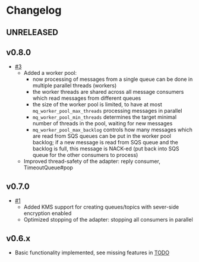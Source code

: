 # Changelog

## UNRELEASED

## v0.8.0

* [#3](https://github.com/kukushkin/mimi-messaging-sqs_sns/pull/3)
  * Added a worker pool:
    * now processing of messages from a single queue can be done in multiple parallel threads (workers)
    * the worker threads are shared across all message consumers which read messages from different queues
    * the size of the worker pool is limited, to have at most `mq_worker_pool_max_threads` processing messages in parallel
    * `mq_worker_pool_min_threads` determines the target minimal number of threads in the pool, waiting for new messages
    * `mq_worker_pool_max_backlog` controls how many messages which are read from SQS queues can be put in the worker pool backlog; if a new message is read from SQS queue and the backlog is full, this message is NACK-ed (put back into SQS queue for the other consumers to process)
  * Improved thread-safety of the adapter: reply consumer, TimeoutQueue#pop

## v0.7.0

* [#1](https://github.com/kukushkin/mimi-messaging-sqs_sns/pull/1)
  * Added KMS support for creating queues/topics with sever-side encryption enabled
  * Optimized stopping of the adapter: stopping all consumers in parallel


## v0.6.x

* Basic functionality implemented, see missing features in [TODO](TODO.md)
